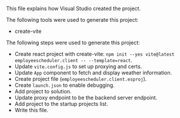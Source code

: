 This file explains how Visual Studio created the project.

The following tools were used to generate this project:
- create-vite

The following steps were used to generate this project:
- Create react project with create-vite: `npm init --yes vite@latest employeescheduler.client -- --template=react`.
- Update `vite.config.js` to set up proxying and certs.
- Update `App` component to fetch and display weather information.
- Create project file (`employeescheduler.client.esproj`).
- Create `launch.json` to enable debugging.
- Add project to solution.
- Update proxy endpoint to be the backend server endpoint.
- Add project to the startup projects list.
- Write this file.

